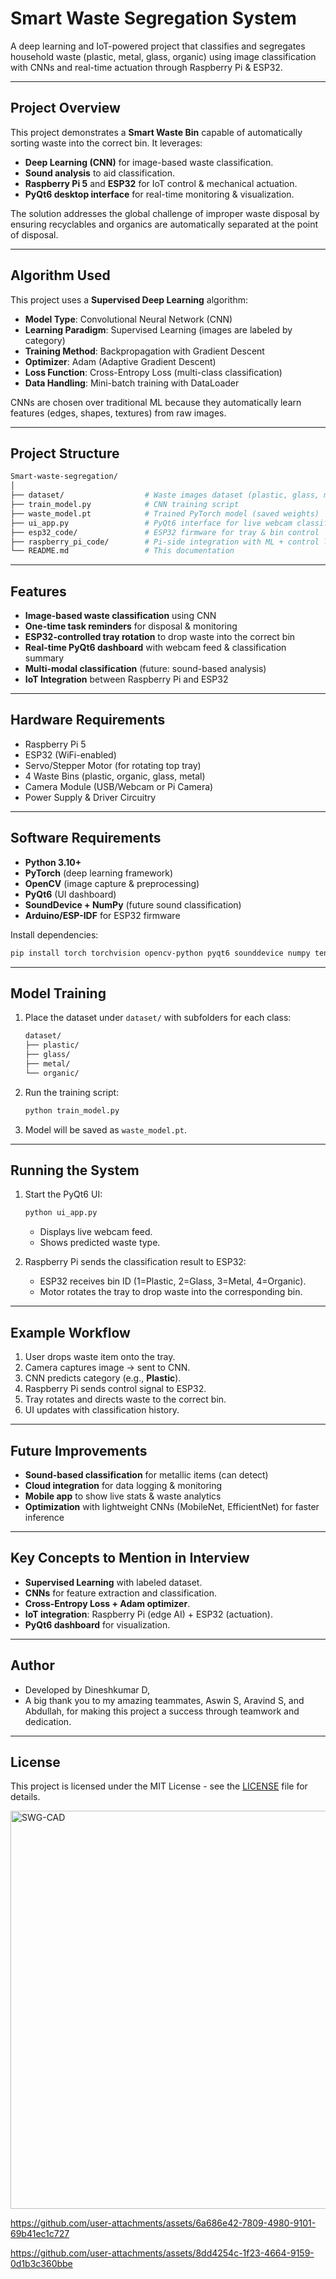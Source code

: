 # Smart Waste Segregation System

A deep learning and IoT-powered project that classifies and segregates household waste (plastic, metal, glass, organic) using image classification with CNNs and real-time actuation through Raspberry Pi & ESP32.

---

## Project Overview

This project demonstrates a **Smart Waste Bin** capable of automatically sorting waste into the correct bin. It leverages:
- **Deep Learning (CNN)** for image-based waste classification.
- **Sound analysis** to aid classification.
- **Raspberry Pi 5** and **ESP32** for IoT control & mechanical actuation.
- **PyQt6 desktop interface** for real-time monitoring & visualization.

The solution addresses the global challenge of improper waste disposal by ensuring recyclables and organics are automatically separated at the point of disposal.

---

## Algorithm Used

This project uses a **Supervised Deep Learning** algorithm:

- **Model Type**: Convolutional Neural Network (CNN)
- **Learning Paradigm**: Supervised Learning (images are labeled by category)
- **Training Method**: Backpropagation with Gradient Descent
- **Optimizer**: Adam (Adaptive Gradient Descent)
- **Loss Function**: Cross-Entropy Loss (multi-class classification)
- **Data Handling**: Mini-batch training with DataLoader

CNNs are chosen over traditional ML because they automatically learn features (edges, shapes, textures) from raw images.

---

## Project Structure

```bash
Smart-waste-segregation/
│
├── dataset/                  # Waste images dataset (plastic, glass, metal, organic)
├── train_model.py            # CNN training script
├── waste_model.pt            # Trained PyTorch model (saved weights)
├── ui_app.py                 # PyQt6 interface for live webcam classification
├── esp32_code/               # ESP32 firmware for tray & bin control
├── raspberry_pi_code/        # Pi-side integration with ML + control logic
└── README.md                 # This documentation
```

---

## Features

- **Image-based waste classification** using CNN
- **One-time task reminders** for disposal & monitoring
- **ESP32-controlled tray rotation** to drop waste into the correct bin
- **Real-time PyQt6 dashboard** with webcam feed & classification summary
- **Multi-modal classification** (future: sound-based analysis)
- **IoT Integration** between Raspberry Pi and ESP32

---

## Hardware Requirements

- Raspberry Pi 5
- ESP32 (WiFi-enabled)
- Servo/Stepper Motor (for rotating top tray)
- 4 Waste Bins (plastic, organic, glass, metal)
- Camera Module (USB/Webcam or Pi Camera)
- Power Supply & Driver Circuitry

---

## Software Requirements

- **Python 3.10+**
- **PyTorch** (deep learning framework)
- **OpenCV** (image capture & preprocessing)
- **PyQt6** (UI dashboard)
- **SoundDevice + NumPy** (future sound classification)
- **Arduino/ESP-IDF** for ESP32 firmware

Install dependencies:
```bash
pip install torch torchvision opencv-python pyqt6 sounddevice numpy tensorflow
```

---

## Model Training

1. Place the dataset under `dataset/` with subfolders for each class:
   ```bash
   dataset/
   ├── plastic/
   ├── glass/
   ├── metal/
   └── organic/
   ```

2. Run the training script:
   ```bash
   python train_model.py
   ```

3. Model will be saved as `waste_model.pt`.

---

## Running the System

1. Start the PyQt6 UI:
   ```bash
   python ui_app.py
   ```
   - Displays live webcam feed.
   - Shows predicted waste type.

2. Raspberry Pi sends the classification result to ESP32:
   - ESP32 receives bin ID (1=Plastic, 2=Glass, 3=Metal, 4=Organic).
   - Motor rotates the tray to drop waste into the corresponding bin.

---

## Example Workflow

1. User drops waste item onto the tray.
2. Camera captures image → sent to CNN.
3. CNN predicts category (e.g., **Plastic**).
4. Raspberry Pi sends control signal to ESP32.
5. Tray rotates and directs waste to the correct bin.
6. UI updates with classification history.

---

## Future Improvements

- **Sound-based classification** for metallic items (can detect)
- **Cloud integration** for data logging & monitoring
- **Mobile app** to show live stats & waste analytics
- **Optimization** with lightweight CNNs (MobileNet, EfficientNet) for faster inference

---

## Key Concepts to Mention in Interview

- **Supervised Learning** with labeled dataset.
- **CNNs** for feature extraction and classification.
- **Cross-Entropy Loss + Adam optimizer**.
- **IoT integration**: Raspberry Pi (edge AI) + ESP32 (actuation).
- **PyQt6 dashboard** for visualization.

---

## Author
- Developed by Dineshkumar D, 
- A big thank you to my amazing teammates, Aswin S, Aravind S, and Abdullah, for making this project a success through teamwork and dedication.
 
---

## License
This project is licensed under the MIT License - see the [LICENSE](LICENSE) file for details.

<img width="839" height="637" alt="SWG-CAD" src="https://github.com/user-attachments/assets/c9494d9a-8ac8-4cb2-a5e9-a27d375f54e2" />


https://github.com/user-attachments/assets/6a686e42-7809-4980-9101-69b41ec1c727


https://github.com/user-attachments/assets/8dd4254c-1f23-4664-9159-0d1b3c360bbe


